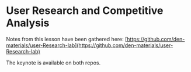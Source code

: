 # User Research and Competitive Analysis

Notes from this lesson have been gathered here: [https://github.com/den-materials/user-Research-lab](https://github.com/den-materials/user-Research-lab)

The keynote is available on both repos.